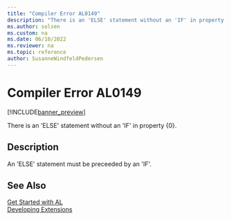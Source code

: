 ```yaml
---
title: "Compiler Error AL0149"
description: "There is an 'ELSE' statement without an 'IF' in property {0}."
ms.author: solsen
ms.custom: na
ms.date: 06/10/2022
ms.reviewer: na
ms.topic: reference
author: SusanneWindfeldPedersen
---
```

[//]: # (START>DO_NOT_EDIT)
[//]: # (IMPORTANT:Do not edit any of the content between here and the END>DO_NOT_EDIT.)
[//]: # (Any modifications should be made in the .xml files in the ModernDev repo.)
# Compiler Error AL0149

[!INCLUDE[banner_preview](../includes/banner_preview.md)]

There is an 'ELSE' statement without an 'IF' in property {0}.

## Description
An 'ELSE' statement must be preceeded by an 'IF'.  

[//]: # (IMPORTANT: END>DO_NOT_EDIT)
## See Also  
[Get Started with AL](../devenv-get-started.md)  
[Developing Extensions](../devenv-dev-overview.md)  